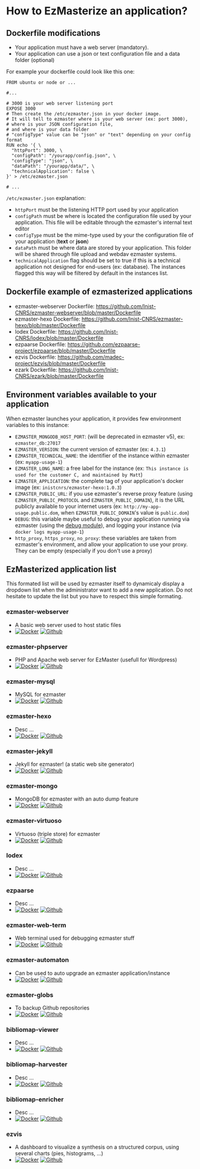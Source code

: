 # How to EzMasterize an application?

## Dockerfile modifications

* Your application must have a web server (mandatory).
* Your application can use a json or text configuration file and a data folder (optional)

For example your dockerfile could look like this one:

```shell
FROM ubuntu or node or ...

#...

# 3000 is your web server listening port
EXPOSE 3000
# Then create the /etc/ezmaster.json in your docker image.
# It will tell to ezmaster where is your web server (ex: port 3000),
# where is your JSON configuration file,
# and where is your data folder
# "configType" value can be "json" or "text" depending on your config format
RUN echo '{ \
  "httpPort": 3000, \
  "configPath": "/yourapp/config.json", \
  "configType": "json", \
  "dataPath": "/yourapp/data/", \
  "technicalApplication": false \
}' > /etc/ezmaster.json

# ...
```

`/etc/ezmaster.json` explanation:

* `httpPort` must be the listening HTTP port used by your application
* `configPath` must be where is located the configuration file used by your application. This file will be editable through the ezmaster's internal text editor
* `configType` must be the mime-type used by your the configuration file of your application (**text** or **json**)
* `dataPath` must be where data are stored by your application. This folder will be shared through file upload and webdav ezmaster systems.
* `technicalApplication` flag should be set to true if this is a technical application not designed for end-users (ex: database). The instances flagged this way will be filtered by default in the instances list.

## Dockerfile example of ezmasterized applications

* ezmaster-webserver Dockerfile: https://github.com/Inist-CNRS/ezmaster-webserver/blob/master/Dockerfile
* ezmaster-hexo Dockerfile: https://github.com/Inist-CNRS/ezmaster-hexo/blob/master/Dockerfile
* lodex Dockerfile: https://github.com/Inist-CNRS/lodex/blob/master/Dockerfile
* ezpaarse Dockerfile: https://github.com/ezpaarse-project/ezpaarse/blob/master/Dockerfile
* ezvis Dockerfile: https://github.com/madec-project/ezvis/blob/master/Dockerfile
* ezark Dockerfile: https://github.com/Inist-CNRS/ezark/blob/master/Dockerfile

## Environment variables available to your application

When ezmaster launches your application, it provides few environment variables
to this instance:

* `EZMASTER_MONGODB_HOST_PORT`: (will be deprecated in ezmaster v5), ex: `ezmaster_db:27017`
* `EZMASTER_VERSION`: the current version of ezmaster (ex: `4.3.1`)
* `EZMASTER_TECHNICAL_NAME`: the identifier of the instance within ezmaster (ex: `myapp-usage-1`)
* `EZMASTER_LONG_NAME`: a free label for the instance (ex: `This instance is used for the customer C, and maintained by Matt`)
* `EZMASTER_APPLICATION`: the complete tag of your application's docker image (ex: `inistcnrs/ezmaster-hexo:1.0.3`)
* `EZMASTER_PUBLIC_URL`: if you use ezmaster's reverse proxy feature (using `EZMASTER_PUBLIC_PROTOCOL` and `EZMASTER_PUBLIC_DOMAIN`), it is the URL publicly available to your internet users (ex: `http://my-app-usage.public.dom`, when `EZMASTER_PUBLIC_DOMAIN`'s value is `public.dom`)
* `DEBUG`: this variable maybe useful to debug your application running via ezmaster (using the [debug module](https://www.npmjs.com/package/debug)), and logging your instance (via `docker logs myapp-usage-1`)
* `http_proxy`, `https_proxy`, `no_proxy`: these variables are taken from ezmaster's environment, and allow your application to use your proxy. They can be empty (especially if you don't use a proxy)

## EzMasterized application list

This formated list will be used by ezmaster itself to dynamicaly display a dropdown list when the administrator want to add a new application. Do not hesitate to update the list but you have to respect this simple formating.

### ezmaster-webserver

* A basic web server used to host static files
* [![Docker](https://img.shields.io/docker/pulls/inistcnrs/ezmaster-webserver.svg)](https://registry.hub.docker.com/u/inistcnrs/ezmaster-webserver/) [![Github](https://img.shields.io/github/tag/Inist-CNRS/ezmaster-webserver.svg)](https://github.com/Inist-CNRS/ezmaster-webserver)

### ezmaster-phpserver

* PHP and Apache web server for EzMaster (usefull for Wordpress)
* [![Docker](https://img.shields.io/docker/pulls/inistcnrs/ezmaster-phpserver.svg)](https://registry.hub.docker.com/u/inistcnrs/ezmaster-phpserver/) [![Github](https://img.shields.io/github/tag/Inist-CNRS/ezmaster-phpserver.svg)](https://github.com/Inist-CNRS/ezmaster-phpserver)

### ezmaster-mysql

* MySQL for ezmaster
* [![Docker](https://img.shields.io/docker/pulls/inistcnrs/ezmaster-mysql.svg)](https://registry.hub.docker.com/u/inistcnrs/ezmaster-mysql/) [![Github](https://img.shields.io/github/tag/Inist-CNRS/ezmaster-mysql.svg)](https://github.com/Inist-CNRS/ezmaster-mysql)

### ezmaster-hexo

* Desc ...
* [![Docker](https://img.shields.io/docker/pulls/inistcnrs/ezmaster-hexo.svg)](https://registry.hub.docker.com/u/inistcnrs/ezmaster-hexo/) [![Github](https://img.shields.io/github/tag/Inist-CNRS/ezmaster-hexo.svg)](https://github.com/Inist-CNRS/ezmaster-hexo)

### ezmaster-jekyll

* Jekyll for ezmaster! (a static web site generator)
* [![Docker](https://img.shields.io/docker/pulls/inistcnrs/ezmaster-jekyll.svg)](https://registry.hub.docker.com/u/inistcnrs/ezmaster-jekyll/) [![Github](https://img.shields.io/github/tag/Inist-CNRS/ezmaster-jekyll.svg)](https://github.com/Inist-CNRS/ezmaster-jekyll)

### ezmaster-mongo

* MongoDB for ezmaster with an auto dump feature
* [![Docker](https://img.shields.io/docker/pulls/inistcnrs/ezmaster-mongo.svg)](https://registry.hub.docker.com/u/inistcnrs/ezmaster-mongo/) [![Github](https://img.shields.io/github/tag/Inist-CNRS/ezmaster-mongo.svg)](https://github.com/Inist-CNRS/ezmaster-mongo)

### ezmaster-virtuoso

* Virtuoso (triple store) for ezmaster
* [![Docker](https://img.shields.io/docker/pulls/inistcnrs/ezmaster-virtuoso.svg)](https://registry.hub.docker.com/u/inistcnrs/ezmaster-virtuoso/) [![Github](https://img.shields.io/github/tag/Inist-CNRS/ezmaster-virtuoso.svg)](https://github.com/Inist-CNRS/ezmaster-virtuoso)

### lodex

* Desc ...
* [![Docker](https://img.shields.io/docker/pulls/inistcnrs/lodex.svg)](https://registry.hub.docker.com/u/inistcnrs/lodex/) [![Github](https://img.shields.io/github/tag/Inist-CNRS/lodex.svg)](https://github.com/Inist-CNRS/lodex)

### ezpaarse

* Desc ...
* [![Docker](https://img.shields.io/docker/pulls/ezpaarseproject/ezpaarse.svg)](https://registry.hub.docker.com/u/ezpaarseproject/ezpaarse/) [![Github](https://img.shields.io/github/tag/ezpaarse-project/ezpaarse.svg)](https://github.com/ezpaarse-project/ezpaarse)

### ezmaster-web-term

* Web terminal used for debugging ezmaster stuff
* [![Docker](https://img.shields.io/docker/pulls/inistcnrs/ezmaster-web-term.svg)](https://registry.hub.docker.com/u/inistcnrs/ezmaster-web-term/) [![Github](https://img.shields.io/github/tag/Inist-CNRS/ezmaster-web-term.svg)](https://github.com/Inist-CNRS/ezmaster-web-term)

### ezmaster-automaton

* Can be used to auto upgrade an ezmaster application/instance
* [![Docker](https://img.shields.io/docker/pulls/inistcnrs/ezmaster-automaton.svg)](https://registry.hub.docker.com/u/inistcnrs/ezmaster-automaton/) [![Github](https://img.shields.io/github/tag/Inist-CNRS/ezmaster-automaton.svg)](https://github.com/Inist-CNRS/ezmaster-automaton)

### ezmaster-globs

* To backup Github repositories
* [![Docker](https://img.shields.io/docker/pulls/inistcnrs/ezmaster-globs.svg)](https://registry.hub.docker.com/u/inistcnrs/ezmaster-globs/) [![Github](https://img.shields.io/github/tag/Inist-CNRS/ezmaster-globs.svg)](https://github.com/Inist-CNRS/ezmaster-globs)

### bibliomap-viewer

* Desc ...
* [![Docker](https://img.shields.io/docker/pulls/ezpaarseproject/bibliomap-viewer.svg)](https://registry.hub.docker.com/u/ezpaarseproject/bibliomap-viewer/) [![Github](https://img.shields.io/github/tag/ezpaarse-project/bibliomap-viewer.svg)](https://github.com/ezpaarse-project/bibliomap-viewer)

### bibliomap-harvester

* Desc ...
* [![Docker](https://img.shields.io/docker/pulls/ezpaarseproject/bibliomap-harvester.svg)](https://registry.hub.docker.com/u/ezpaarseproject/bibliomap-harvester/) [![Github](https://img.shields.io/github/tag/ezpaarse-project/bibliomap-harvester.svg)](https://github.com/ezpaarse-project/bibliomap-harvester)

### bibliomap-enricher

* Desc ...
* [![Docker](https://img.shields.io/docker/pulls/ezpaarseproject/bibliomap-enricher.svg)](https://registry.hub.docker.com/u/ezpaarseproject/bibliomap-enricher/) [![Github](https://img.shields.io/github/tag/ezpaarse-project/bibliomap-enricher.svg)](https://github.com/ezpaarse-project/bibliomap-enricher)

### ezvis

* A dashboard to visualize a synthesis on a structured corpus, using several charts (pies, histograms, ...)
* [![Docker](https://img.shields.io/docker/pulls/inistcnrs/ezvis.svg)](https://registry.hub.docker.com/u/inistcnrs/ezvis/) [![Github](https://img.shields.io/github/tag/madec-project/ezvis.svg)](https://github.com/madec-project/ezvis)
